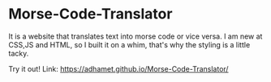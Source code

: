 # Morse-Code-Translator

It is a website that translates text into morse code or vice versa. I am new at CSS,JS and HTML, so I built it on a whim, that's why the styling is a little tacky.

Try it out! Link: https://adhamet.github.io/Morse-Code-Translator/
